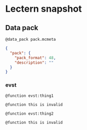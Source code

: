 # Lectern snapshot

## Data pack

`@data_pack pack.mcmeta`

```json
{
  "pack": {
    "pack_format": 48,
    "description": ""
  }
}
```

### evst

`@function evst:thing1`

```mcfunction
@function this is invalid
```

`@function evst:thing2`

```mcfunction
@function this is invalid
```
